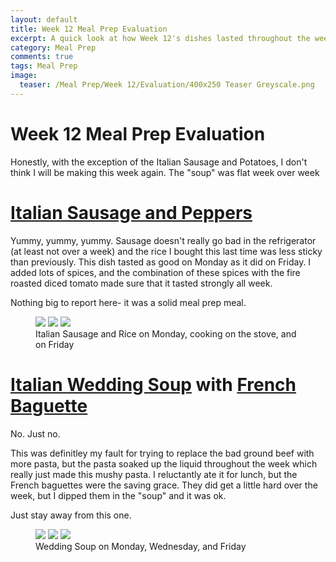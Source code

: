 ```yaml
---
layout: default
title: Week 12 Meal Prep Evaluation
excerpt: A quick look at how Week 12's dishes lasted throughout the week
category: Meal Prep
comments: true
tags: Meal Prep
image:
  teaser: /Meal Prep/Week 12/Evaluation/400x250 Teaser Greyscale.png
---
```

# Week 12 Meal Prep Evaluation

Honestly, with the exception of the Italian Sausage and Potatoes, I don't think I will be making this week again. The "soup" was flat week over week 

# [Italian Sausage and Peppers](http://underwriteyourlife.com/recipe/Italian-Sausage-and-Peppers/)

Yummy, yummy, yummy. Sausage doesn't really go bad in the refrigerator (at least not over a week) and the rice I bought this last time was less sticky than previously. This dish tasted as good on Monday as it did on Friday. I added lots of spices, and the combination of these spices with the fire roasted diced tomato made sure that it tasted strongly all week. 

Nothing big to report here- it was a solid meal prep meal. 

<figure class="third">
  <img src="{{ site.url }}/images/Meal Prep/Week 12/Evaluation/1 Monday.jpg">
  <img src="{{ site.url }}/images/Meal Prep/Week 12/Evaluation/1.5 Cooking.jpg">
  <img src="{{ site.url }}/images/Meal Prep/Week 12/Evaluation/1.7 Friday.jpg">
	<figcaption> Italian Sausage and Rice on Monday, cooking on the stove, and on Friday </figcaption>
</figure>

# [Italian Wedding Soup](http://underwriteyourlife.com/recipe%20failure/Italian-Wedding-Soup/) with [French Baguette](http://underwriteyourlife.com/recipe/Baguettes/)

No. Just no. 

This was definitley my fault for trying to replace the bad ground beef with more pasta, but the pasta soaked up the liquid throughout the week which really just made this mushy pasta. I reluctantly ate it for lunch, but the French baguettes were the saving grace. They did get a little hard over the week, but I dipped them in the "soup" and it was ok. 

Just stay away from this one. 

<figure class="third">
  <img src="{{ site.url }}/images/Meal Prep/Week 12/Evaluation/2 Monday.jpg">
  <img src="{{ site.url }}/images/Meal Prep/Week 12/Evaluation/2.5 Wednesday.jpg">
  <img src="{{ site.url }}/images/Meal Prep/Week 12/Evaluation/2.7 Friday.jpg">
	<figcaption> Wedding Soup on Monday, Wednesday, and Friday </figcaption>
</figure>
